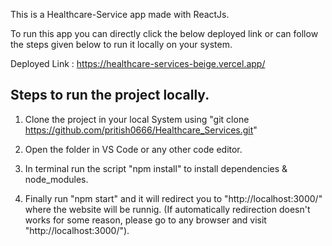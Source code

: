 This is a Healthcare-Service app made with ReactJs.

To run this app you can directly click the below deployed link or can follow the steps given below to run it locally on your system.

Deployed Link : https://healthcare-services-beige.vercel.app/

## Steps to run the project locally.

1. Clone the project in your local System using "git clone https://github.com/pritish0666/Healthcare_Services.git"

2. Open the folder in VS Code or any other code editor.

3. In terminal run the script "npm install" to install dependencies & node_modules.

4. Finally run "npm start" and it will redirect you to "http://localhost:3000/" where the website will be runnig. (If automatically redirection doesn't works for some reason, please go to any browser and visit "http://localhost:3000/").
